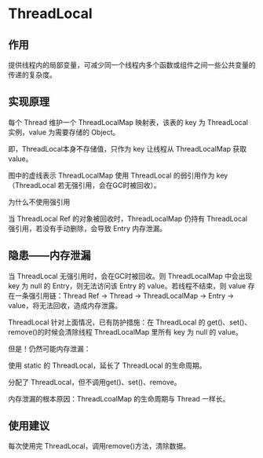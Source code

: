 # ThreadLocal

## 作用

提供线程内的局部变量，可减少同一个线程内多个函数或组件之间一些公共变量的传递的复杂度。

## 实现原理

每个 Thread 维护一个 ThreadLocalMap 映射表，该表的 key 为 ThreadLocal 实例，value 为需要存储的 Object。

即，ThreadLocal本身不存储值，只作为 key 让线程从 ThreadLocalMap 获取value。


图中的虚线表示 ThreadLocalMap 使用 ThreadLocal 的弱引用作为 key（ThreadLocal 若无强引用，会在GC时被回收）。

为什么不使用强引用

当 ThreadLocal Ref 的对象被回收时，ThreadLocalMap 仍持有 ThreadLocal 强引用，若没有手动删除，会导致 Entry 内存泄漏。

## 隐患——内存泄漏

当 ThreadLocal 无强引用时，会在GC时被回收。则 ThreadLocalMap 中会出现 key 为 null 的 Entry，则无法访问该 Entry 的 value。若线程不结束，则 value 存在一条强引用链：Thread Ref -> Thread -> ThreadLocalMap -> Entry -> value，将无法回收，造成内存泄露。

ThreadLocal 针对上面情况，已有防护措施：在 ThreadLocal 的 get()、set()、remove()的时候会清除线程 ThreadLocalMap 里所有 key 为 null 的 value。

但是！仍然可能内存泄漏：

使用 static 的 ThreadLocal，延长了 ThreadLocal 的生命周期。

分配了 ThreadLocal，但不调用get()、set()、remove。

内存泄漏的根本原因：ThreadLcoalMap 的生命周期与 Thread 一样长。

## 使用建议

每次使用完 ThreadLocal，调用remove()方法，清除数据。